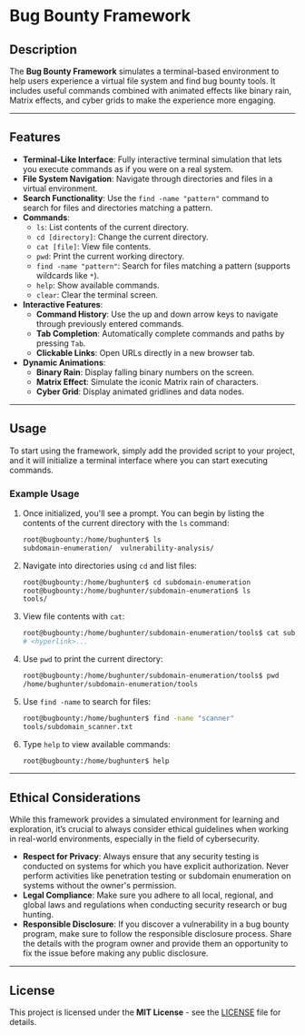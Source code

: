 # Bug Bounty Framework

## Description

The **Bug Bounty Framework** simulates a terminal-based environment to help users experience a virtual file system and find bug bounty tools. It includes useful commands combined with animated effects like binary rain, Matrix effects, and cyber grids to make the experience more engaging.

---

## Features

- **Terminal-Like Interface**: Fully interactive terminal simulation that lets you execute commands as if you were on a real system.
- **File System Navigation**: Navigate through directories and files in a virtual environment.
- **Search Functionality**: Use the `find -name "pattern"` command to search for files and directories matching a pattern.
- **Commands**: 
  - `ls`: List contents of the current directory.
  - `cd [directory]`: Change the current directory.
  - `cat [file]`: View file contents.
  - `pwd`: Print the current working directory.
  - `find -name "pattern"`: Search for files matching a pattern (supports wildcards like `*`).
  - `help`: Show available commands.
  - `clear`: Clear the terminal screen.
- **Interactive Features**:
  - **Command History**: Use the up and down arrow keys to navigate through previously entered commands.
  - **Tab Completion**: Automatically complete commands and paths by pressing `Tab`.
  - **Clickable Links**: Open URLs directly in a new browser tab.
- **Dynamic Animations**:
  - **Binary Rain**: Display falling binary numbers on the screen.
  - **Matrix Effect**: Simulate the iconic Matrix rain of characters.
  - **Cyber Grid**: Display animated gridlines and data nodes.

---

## Usage

To start using the framework, simply add the provided script to your project, and it will initialize a terminal interface where you can start executing commands.

### Example Usage

1. Once initialized, you'll see a prompt. You can begin by listing the contents of the current directory with the `ls` command:
   ```bash
   root@bugbounty:/home/bughunter$ ls
   subdomain-enumeration/  vulnerability-analysis/
   ```

2. Navigate into directories using `cd` and list files:
   ```bash
   root@bugbounty:/home/bughunter$ cd subdomain-enumeration
   root@bugbounty:/home/bughunter/subdomain-enumeration$ ls
   tools/
   ```

3. View file contents with `cat`:
   ```bash
   root@bugbounty:/home/bughunter/subdomain-enumeration/tools$ cat subdomain_scanner.txt
   # <hyperlink>...
   ```

4. Use `pwd` to print the current directory:
   ```bash
   root@bugbounty:/home/bughunter/subdomain-enumeration/tools$ pwd
   /home/bughunter/subdomain-enumeration/tools
   ```

5. Use `find -name` to search for files:
   ```bash
   root@bugbounty:/home/bughunter$ find -name "scanner"
   tools/subdomain_scanner.txt
   ```

6. Type `help` to view available commands:
   ```bash
   root@bugbounty:/home/bughunter$ help
   ```

---

## Ethical Considerations

While this framework provides a simulated environment for learning and exploration, it’s crucial to always consider ethical guidelines when working in real-world environments, especially in the field of cybersecurity.

- **Respect for Privacy**: Always ensure that any security testing is conducted on systems for which you have explicit authorization. Never perform activities like penetration testing or subdomain enumeration on systems without the owner's permission.
- **Legal Compliance**: Make sure you adhere to all local, regional, and global laws and regulations when conducting security research or bug hunting.
- **Responsible Disclosure**: If you discover a vulnerability in a bug bounty program, make sure to follow the responsible disclosure process. Share the details with the program owner and provide them an opportunity to fix the issue before making any public disclosure.

---

## License

This project is licensed under the **MIT License** - see the [LICENSE](LICENSE) file for details.

